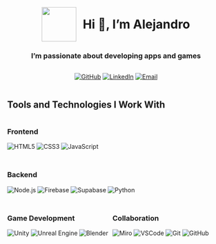 <div style="display: flex; justify-content: center; align-items: center; flex-direction: column;">
  <div style="display: flex; align-items: center;">
    <img src="https://media4.giphy.com/media/v1.Y2lkPTc5MGI3NjExY3llejIwaWNlMmh1NmN6cWIycHkyc2U1NGJlbW12NWE5eWdoa3RuMCZlcD12MV9pbnRlcm5hbF9naWZfYnlfaWQmY3Q9cw/HD40eadxDQZkfvbG2u/giphy.gif" width="80" style="margin-right: 15px;" />
    <h1 style="margin: 0;">Hi 👋, I’m Alejandro</h1>
  </div>
  <h3>I’m passionate about developing apps and games</h3>
  <p>
    <a href="https://github.com/AlejandroMejiaR" target="_blank"><img alt="GitHub" src="https://img.shields.io/badge/GitHub-%23121011.svg?&style=for-the-badge&logo=github&logoColor=white" /></a>
    <a href="https://www.linkedin.com/in/alejandro-mejia-rojas-4643991b2" target="_blank"><img alt="LinkedIn" src="https://img.shields.io/badge/LinkedIn-%230077B5.svg?&style=for-the-badge&logo=linkedin&logoColor=white" /></a>
    <a href="mailto:alejandro197mejia@gmail.com" target="_blank"><img alt="Email" src="https://img.shields.io/badge/Email-%23D14836.svg?&style=for-the-badge&logo=gmail&logoColor=white" /></a>
  </p>
</div>


<h2>Tools and Technologies I Work With</h2>
<div style="display: flex; flex-wrap: wrap; gap: 10px;">
  <div>
    <h3>Frontend</h3>
    <p>
      <img alt="HTML5" src="https://img.shields.io/badge/-HTML5-E34F26?style=flat-square&logo=html5&logoColor=white" />
      <img alt="CSS3" src="https://img.shields.io/badge/-CSS3-1572B6?style=flat-square&logo=css3&logoColor=white" />
      <img alt="JavaScript" src="https://img.shields.io/badge/-JavaScript-F7DF1E?style=flat-square&logo=javascript&logoColor=black" />
    </p>
  </div>

  <div>
    <h3>Backend</h3>
    <p>
      <img alt="Node.js" src="https://img.shields.io/badge/-Node.js-43853D?style=flat-square&logo=node.js&logoColor=white" />
      <img alt="Firebase" src="https://img.shields.io/badge/-Firebase-FFCA28?style=flat-square&logo=firebase&logoColor=black" />
      <img alt="Supabase" src="https://img.shields.io/badge/-Supabase-3ECF8E?style=flat-square&logo=supabase&logoColor=white" />
      <img alt="Python" src="https://img.shields.io/badge/-Python-3776AB?style=flat-square&logo=python&logoColor=white" />
    </p>
  </div>

  <div>
    <h3>Game Development</h3>
    <p>
      <img alt="Unity" src="https://img.shields.io/badge/-Unity-000000?style=flat-square&logo=unity&logoColor=white" />
      <img alt="Unreal Engine" src="https://img.shields.io/badge/-Unreal%20Engine-000000?style=flat-square&logo=unreal-engine&logoColor=white" />
      <img alt="Blender" src="https://img.shields.io/badge/-Blender-F5792A?style=flat-square&logo=blender&logoColor=white" />
    </p>
  </div>

  <div>
    <h3>Collaboration</h3>
    <p>
      <img alt="Miro" src="https://img.shields.io/badge/-Miro-FFBC00?style=flat-square&logo=miro&logoColor=black" />
      <img alt="VSCode" src="https://img.shields.io/badge/-VSCode-007ACC?style=flat-square&logo=visual-studio-code&logoColor=white" />
      <img alt="Git" src="https://img.shields.io/badge/-Git-F05032?style=flat-square&logo=git&logoColor=white" />
      <img alt="GitHub" src="https://img.shields.io/badge/GitHub-%23121011.svg?&style=flat-square&logo=github&logoColor=white" />
    </p>
  </div>
</div>











